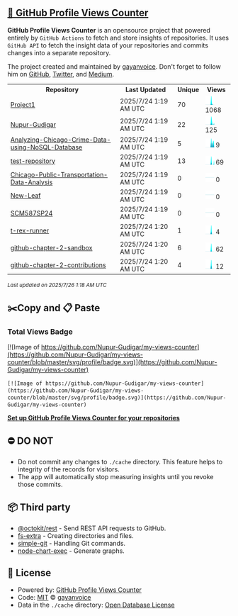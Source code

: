 ## [🚀 GitHub Profile Views Counter](https://github.com/gayanvoice/github-profile-views-counter)
**GitHub Profile Views Counter** is an opensource project that powered entirely by  `GitHub Actions` to fetch and store insights of repositories.
It uses `GitHub API` to fetch the insight data of your repositories and commits changes into a separate repository.

The project created and maintained by [gayanvoice](https://github.com/gayanvoice). Don't forget to follow him on [GitHub](https://github.com/gayanvoice), [Twitter](https://twitter.com/gayanvoice), and [Medium](https://gayanvoice.medium.com/).

<table>
	<tr>
		<th>
			Repository
		</th>
		<th>
			Last Updated
		</th>
		<th>
			Unique
		</th>
		<th>
			Views
		</th>
	</tr>
	<tr>
		<td>
			<a href="https://github.com/Nupur-Gudigar/my-views-counter/tree/master/readme/953498133/year.md">
				Project1
			</a>
		</td>
		<td>
			2025/7/24 1:19 AM UTC
		</td>
		<td>
			70
		</td>
		<td>
			<img alt="Response time graph" src="https://github.com/Nupur-Gudigar/my-views-counter/raw/master/graph/953498133/small/year.png" height="20"> 1068
		</td>
	</tr>
	<tr>
		<td>
			<a href="https://github.com/Nupur-Gudigar/my-views-counter/tree/master/readme/953997944/year.md">
				Nupur-Gudigar
			</a>
		</td>
		<td>
			2025/7/24 1:19 AM UTC
		</td>
		<td>
			22
		</td>
		<td>
			<img alt="Response time graph" src="https://github.com/Nupur-Gudigar/my-views-counter/raw/master/graph/953997944/small/year.png" height="20"> 125
		</td>
	</tr>
	<tr>
		<td>
			<a href="https://github.com/Nupur-Gudigar/my-views-counter/tree/master/readme/755386523/year.md">
				Analyzing-Chicago-Crime-Data-using-NoSQL-Database
			</a>
		</td>
		<td>
			2025/7/24 1:19 AM UTC
		</td>
		<td>
			5
		</td>
		<td>
			<img alt="Response time graph" src="https://github.com/Nupur-Gudigar/my-views-counter/raw/master/graph/755386523/small/year.png" height="20"> 9
		</td>
	</tr>
	<tr>
		<td>
			<a href="https://github.com/Nupur-Gudigar/my-views-counter/tree/master/readme/952027651/year.md">
				test-repository
			</a>
		</td>
		<td>
			2025/7/24 1:19 AM UTC
		</td>
		<td>
			13
		</td>
		<td>
			<img alt="Response time graph" src="https://github.com/Nupur-Gudigar/my-views-counter/raw/master/graph/952027651/small/year.png" height="20"> 69
		</td>
	</tr>
	<tr>
		<td>
			<a href="https://github.com/Nupur-Gudigar/my-views-counter/tree/master/readme/816065386/year.md">
				Chicago-Public-Transportation-Data-Analysis
			</a>
		</td>
		<td>
			2025/7/24 1:19 AM UTC
		</td>
		<td>
			0
		</td>
		<td>
			<img alt="Response time graph" src="https://github.com/Nupur-Gudigar/my-views-counter/raw/master/graph/816065386/small/year.png" height="20"> 0
		</td>
	</tr>
	<tr>
		<td>
			<a href="https://github.com/Nupur-Gudigar/my-views-counter/tree/master/readme/816072591/year.md">
				New-Leaf
			</a>
		</td>
		<td>
			2025/7/24 1:19 AM UTC
		</td>
		<td>
			0
		</td>
		<td>
			<img alt="Response time graph" src="https://github.com/Nupur-Gudigar/my-views-counter/raw/master/graph/816072591/small/year.png" height="20"> 0
		</td>
	</tr>
	<tr>
		<td>
			<a href="https://github.com/Nupur-Gudigar/my-views-counter/tree/master/readme/777939785/year.md">
				SCM587SP24
			</a>
		</td>
		<td>
			2025/7/24 1:19 AM UTC
		</td>
		<td>
			0
		</td>
		<td>
			<img alt="Response time graph" src="https://github.com/Nupur-Gudigar/my-views-counter/raw/master/graph/777939785/small/year.png" height="20"> 0
		</td>
	</tr>
	<tr>
		<td>
			<a href="https://github.com/Nupur-Gudigar/my-views-counter/tree/master/readme/954031080/year.md">
				t-rex-runner
			</a>
		</td>
		<td>
			2025/7/24 1:20 AM UTC
		</td>
		<td>
			1
		</td>
		<td>
			<img alt="Response time graph" src="https://github.com/Nupur-Gudigar/my-views-counter/raw/master/graph/954031080/small/year.png" height="20"> 4
		</td>
	</tr>
	<tr>
		<td>
			<a href="https://github.com/Nupur-Gudigar/my-views-counter/tree/master/readme/953493884/year.md">
				github-chapter-2-sandbox
			</a>
		</td>
		<td>
			2025/7/24 1:20 AM UTC
		</td>
		<td>
			6
		</td>
		<td>
			<img alt="Response time graph" src="https://github.com/Nupur-Gudigar/my-views-counter/raw/master/graph/953493884/small/year.png" height="20"> 62
		</td>
	</tr>
	<tr>
		<td>
			<a href="https://github.com/Nupur-Gudigar/my-views-counter/tree/master/readme/955546787/year.md">
				github-chapter-2-contributions
			</a>
		</td>
		<td>
			2025/7/24 1:20 AM UTC
		</td>
		<td>
			4
		</td>
		<td>
			<img alt="Response time graph" src="https://github.com/Nupur-Gudigar/my-views-counter/raw/master/graph/955546787/small/year.png" height="20"> 12
		</td>
	</tr>
</table>

<small><i>Last updated on 2025/7/26 1:18 AM UTC</i></small>

## ✂️Copy and 📋 Paste
### Total Views Badge
[![Image of https://github.com/Nupur-Gudigar/my-views-counter](https://github.com/Nupur-Gudigar/my-views-counter/blob/master/svg/profile/badge.svg)](https://github.com/Nupur-Gudigar/my-views-counter)

```readme
[![Image of https://github.com/Nupur-Gudigar/my-views-counter](https://github.com/Nupur-Gudigar/my-views-counter/blob/master/svg/profile/badge.svg)](https://github.com/Nupur-Gudigar/my-views-counter)
```
[**Set up GitHub Profile Views Counter for your repositories**](https://github.com/gayanvoice/github-profile-views-counter)
## ⛔ DO NOT
- Do not commit any changes to `./cache` directory. This feature helps to integrity of the records for visitors.
- The app will automatically stop measuring insights until you revoke those commits.
## 📦 Third party

- [@octokit/rest](https://www.npmjs.com/package/@octokit/rest) - Send REST API requests to GitHub.
- [fs-extra](https://www.npmjs.com/package/fs-extra) - Creating directories and files.
- [simple-git](https://www.npmjs.com/package/simple-git) - Handling Git commands.
- [node-chart-exec](https://www.npmjs.com/package/node-chart-exec) - Generate graphs.
## 📄 License
- Powered by: [GitHub Profile Views Counter](https://github.com/gayanvoice/github-profile-views-counter)
- Code: [MIT](./LICENSE) © [gayanvoice](https://github.com/gayanvoice)
- Data in the `./cache` directory: [Open Database License](https://opendatacommons.org/licenses/odbl/1-0/)